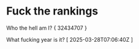 # Fuck the rankings

Who the hell am I?
{ 32434707 }

What fucking year is it?
[ 2025-03-28T07:06:40Z ]
